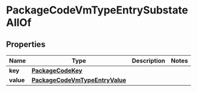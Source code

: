 

# PackageCodeVmTypeEntrySubstateAllOf


## Properties

| Name | Type | Description | Notes |
|------------ | ------------- | ------------- | -------------|
|**key** | [**PackageCodeKey**](PackageCodeKey.md) |  |  |
|**value** | [**PackageCodeVmTypeEntryValue**](PackageCodeVmTypeEntryValue.md) |  |  |



